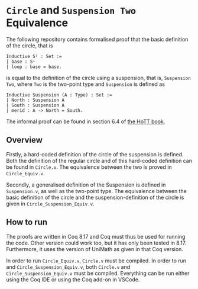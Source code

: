 # `Circle` and `Suspension Two` Equivalence

The following repository contains formalised proof that the basic definition of the circle, that is
```coq
Inductive S¹ : Set :=
| base : S¹
| loop : base = base.
```
is equal to the definition of the circle using a suspension, that is, `Suspension Two`, where `Two` is the two-point type and `Suspension` is defined as 
```coq
Inductive Suspension (A : Type) : Set :=
| North : Suspension A
| South : Suspension A
| merid : A -> North = South.
```

The informal proof can be found in section 6.4 of [the HoTT book](https://hott.github.io/book/hott-online-15-ge428abf.pdf).

## Overview

Firstly, a hard-coded definition of the circle of the suspension is defined. Both the definition of the regular circle and of this hard-coded definition can be found in `Circle.v`. The equivalence between the two is proved in `Circle_Equiv.v`. 

Secondly, a generalised definition of the Suspension is defined in `Suspension.v`, as well as the two-point type. The equivalence between the basic definition of the circle and the suspension-definition of the circle is given in `Circle_Suspension_Equiv.v`.

## How to run
The proofs are written in Coq 8.17 and Coq must thus be used for running the code. Other version could work too, but it has only been tested in 8.17. Furthermore, it uses the version of UniMath as given in that Coq version.

In order to run `Circle_Equiv.v`, `Circle.v` must be compiled. In order to run and `Circle_Suspension_Equiv.v`, both `Circle.v` and `Circle_Suspension_Equiv.v` must be compiled. Everything can be run either using the Coq IDE or using the Coq add-on in VSCode.